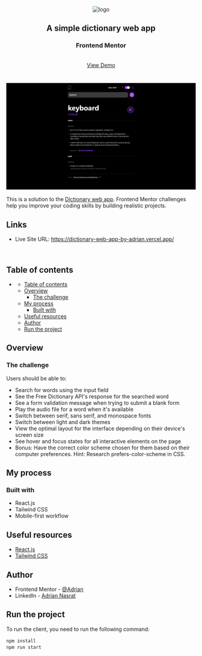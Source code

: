 <div align="center">

  <img src="https://www.frontendmentor.io/static/images/logo-mobile.svg" alt="logo" width="60" height="auto">

  <h2>A simple dictionary web app</h2>

  <h3>
      <strong>Frontend Mentor</strong>
  </h3>

  <br>

  <div align="center">
    <a href="https://dictionary-web-app-by-adrian.vercel.app/">View Demo</a>
  </div>

</div>

#

<div align="center">

![](src/assets/img/desktop-preview.PNG)

</div>

This is a solution to the [Dictionary web app](https://www.frontendmentor.io/challenges/dictionary-web-app-h5wwnyuKFL). Frontend Mentor challenges help you improve your coding skills by building realistic projects.

<h2>Links</h2>

- Live Site URL: https://dictionary-web-app-by-adrian.vercel.app/
<br>

## Table of contents

- [](#)
  - [Table of contents](#table-of-contents)
  - [Overview](#overview)
    - [The challenge](#the-challenge)
  - [My process](#my-process)
    - [Built with](#built-with)
  - [Useful resources](#useful-resources)
  - [Author](#author)
  - [Run the project](#run-the-project)

## Overview

### The challenge

Users should be able to:
- Search for words using the input field
- See the Free Dictionary API's response for the searched word
- See a form validation message when trying to submit a blank form
- Play the audio file for a word when it's available
- Switch between serif, sans serif, and monospace fonts
- Switch between light and dark themes
- View the optimal layout for the interface depending on their device's screen size
- See hover and focus states for all interactive elements on the page
- Bonus: Have the correct color scheme chosen for them based on their computer preferences. Hint: Research prefers-color-scheme in CSS.

## My process

### Built with

- React.js
- Tailwind CSS
- Mobile-first workflow

## Useful resources

- [React.js](https://react.dev/)
- [Tailwind CSS](https://tailwindcss.com/)

## Author

- Frontend Mentor - [@Adrian](https://www.frontendmentor.io/profile/aliadrian)
- LinkedIn - [Adrian Nasrat](https://www.linkedin.com/in/adrian-nasrat/)

## Run the project

To run the client, you need to run the following command:

```bash
npm install
npm run start
```
